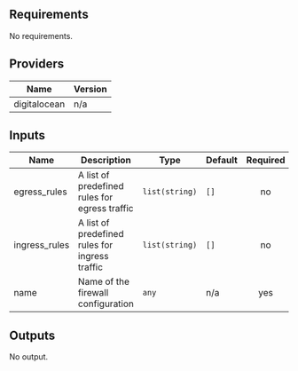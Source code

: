 ## Requirements

No requirements.

## Providers

| Name | Version |
|------|---------|
| digitalocean | n/a |

## Inputs

| Name | Description | Type | Default | Required |
|------|-------------|------|---------|:--------:|
| egress\_rules | A list of predefined rules for egress traffic | `list(string)` | `[]` | no |
| ingress\_rules | A list of predefined rules for ingress traffic | `list(string)` | `[]` | no |
| name | Name of the firewall configuration | `any` | n/a | yes |

## Outputs

No output.

